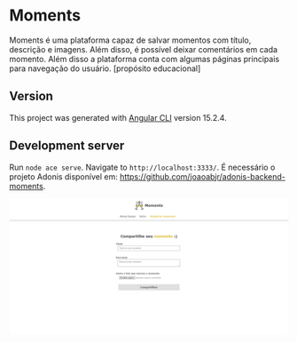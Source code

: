 # Moments
Moments é uma plataforma capaz de salvar momentos com título, descrição e imagens. Além disso, é possível deixar comentários em cada momento. Além disso a plataforma conta com algumas páginas principais para navegação do usuário. [propósito educacional]

## Version
This project was generated with [Angular CLI](https://github.com/angular/angular-cli) version 15.2.4.

## Development server
Run `node ace serve`. Navigate to `http://localhost:3333/`. É necessário o projeto Adonis disponível em: https://github.com/joaoabjr/adonis-backend-moments. 

![Moments](moments.png)
